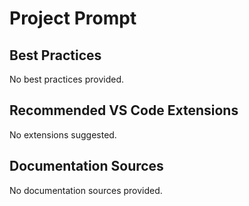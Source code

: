 # Project Prompt


## Best Practices

No best practices provided.


## Recommended VS Code Extensions

No extensions suggested.


## Documentation Sources

No documentation sources provided.


